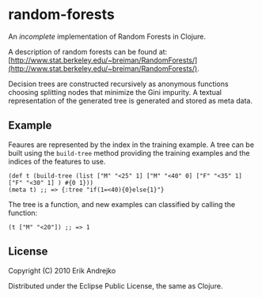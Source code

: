 # random-forests

An _incomplete_ implementation of Random Forests in Clojure. 

A description of random forests can be found at: [http://www.stat.berkeley.edu/~breiman/RandomForests/](http://www.stat.berkeley.edu/~breiman/RandomForests/).

Decision trees are constructed recursively as anonymous functions choosing splitting nodes that minimize the Gini impurity.  A textual representation of the generated tree is generated and stored as meta data.

## Example

Feaures are represented by the index in the training example.  A tree can be built using the `build-tree` method providing the training examples and the indices of the features to use.

    (def t (build-tree (list ["M" "<25" 1] ["M" "<40" 0] ["F" "<35" 1] ["F" "<30" 1] ) #{0 1}))
    (meta t) ;; => {:tree "if(1=<40){0}else{1}"}

The tree is a function, and new examples can classified by calling the function:

    (t ["M" "<20"]) ;; => 1

## License

Copyright (C) 2010 Erik Andrejko

Distributed under the Eclipse Public License, the same as Clojure.
